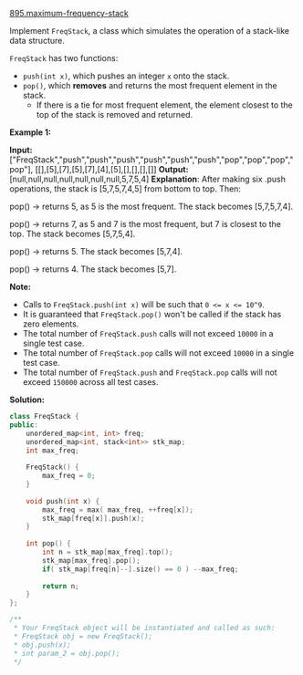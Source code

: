 [895.maximum-frequency-stack](https://leetcode.com/problems/maximum-frequency-stack/)  

Implement `FreqStack`, a class which simulates the operation of a stack-like data structure.

`FreqStack` has two functions:

*   `push(int x)`, which pushes an integer `x` onto the stack.
*   `pop()`, which **removes** and returns the most frequent element in the stack.
    *   If there is a tie for most frequent element, the element closest to the top of the stack is removed and returned.

**Example 1:**

**Input:** 
\["FreqStack","push","push","push","push","push","push","pop","pop","pop","pop"\],
\[\[\],\[5\],\[7\],\[5\],\[7\],\[4\],\[5\],\[\],\[\],\[\],\[\]\]
**Output:** \[null,null,null,null,null,null,null,5,7,5,4\]
**Explanation**:
After making six .push operations, the stack is \[5,7,5,7,4,5\] from bottom to top.  Then:

pop() -> returns 5, as 5 is the most frequent.
The stack becomes \[5,7,5,7,4\].

pop() -> returns 7, as 5 and 7 is the most frequent, but 7 is closest to the top.
The stack becomes \[5,7,5,4\].

pop() -> returns 5.
The stack becomes \[5,7,4\].

pop() -> returns 4.
The stack becomes \[5,7\].

**Note:**

*   Calls to `FreqStack.push(int x)` will be such that `0 <= x <= 10^9`.
*   It is guaranteed that `FreqStack.pop()` won't be called if the stack has zero elements.
*   The total number of `FreqStack.push` calls will not exceed `10000` in a single test case.
*   The total number of `FreqStack.pop` calls will not exceed `10000` in a single test case.
*   The total number of `FreqStack.push` and `FreqStack.pop` calls will not exceed `150000` across all test cases.  



**Solution:**  

```cpp
class FreqStack {
public:
    unordered_map<int, int> freq;
    unordered_map<int, stack<int>> stk_map;
    int max_freq;
    
    FreqStack() {
        max_freq = 0;
    }
    
    void push(int x) {
        max_freq = max( max_freq, ++freq[x]);
        stk_map[freq[x]].push(x);
    }
    
    int pop() {
        int n = stk_map[max_freq].top();
        stk_map[max_freq].pop();
        if( stk_map[freq[n]--].size() == 0 ) --max_freq;
        
        return n;
    }
};

/**
 * Your FreqStack object will be instantiated and called as such:
 * FreqStack obj = new FreqStack();
 * obj.push(x);
 * int param_2 = obj.pop();
 */
```
      